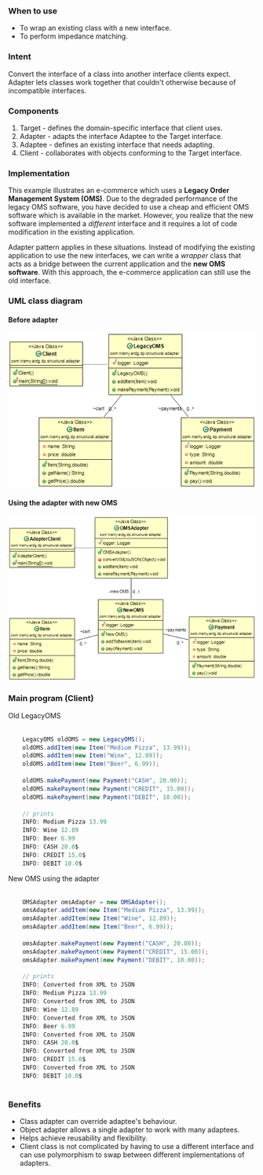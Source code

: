 ### When to use
- To wrap an existing class with a new interface.
- To perform impedance matching.

### Intent
Convert the interface of a class into another interface clients expect. Adapter lets classes work together that couldn't otherwise because of incompatible interfaces.


### Components
1. Target - defines the domain-specific interface that client uses.
2. Adapter - adapts the interface Adaptee to the Target interface.
3. Adaptee - defines an existing interface that needs adapting.
4. Client - collaborates with objects conforming to the Target interface.

### Implementation
This example illustrates an e-commerce which uses a **Legacy Order Management System (OMS)**. 
Due to the degraded performance of the legacy OMS software, you have decided to use a cheap and 
efficient OMS software which is available in the market. However, you realize that the new software implemented
a *different* interface and it requires a lot of code modification in the existing application.

Adapter pattern applies in these situations. Instead of modifying the existing application to
use the new interfaces, we can write a *wrapper* class that acts as a bridge between the current 
application and the **new OMS software**. With this approach, the e-commerce application can still
use the old interface.

### UML class diagram
#### Before adapter
![Adapter UML diagram before](https://github.com/tramyardg/tramyardg-gof-dp/blob/master/src/main/java/com/tramyardg/dp/structural/adapter/img_adapter_before_uml.png)
#### Using the adapter with new OMS
![Adapter UML diagram after](https://github.com/tramyardg/tramyardg-gof-dp/blob/master/src/main/java/com/tramyardg/dp/structural/adapter/img_adapter_after_uml.png)

### Main program (Client)
Old LegacyOMS
```java

	LegacyOMS oldOMS = new LegacyOMS();
	oldOMS.addItem(new Item("Medium Pizza", 13.99));
	oldOMS.addItem(new Item("Wine", 12.89));
	oldOMS.addItem(new Item("Beer", 6.99));
	
	oldOMS.makePayment(new Payment("CASH", 20.00));
	oldOMS.makePayment(new Payment("CREDIT", 15.00));
	oldOMS.makePayment(new Payment("DEBIT", 10.00));

	// prints
	INFO: Medium Pizza 13.99
	INFO: Wine 12.89
	INFO: Beer 6.99
	INFO: CASH 20.0$
	INFO: CREDIT 15.0$
	INFO: DEBIT 10.0$

```
New OMS using the adapter
```java

	OMSAdapter omsAdapter = new OMSAdapter();
	omsAdapter.addItem(new Item("Medium Pizza", 13.99));
	omsAdapter.addItem(new Item("Wine", 12.89));
	omsAdapter.addItem(new Item("Beer", 6.99));
	
	omsAdapter.makePayment(new Payment("CASH", 20.00));
	omsAdapter.makePayment(new Payment("CREDIT", 15.00));
	omsAdapter.makePayment(new Payment("DEBIT", 10.00));

	// prints
	INFO: Converted from XML to JSON
	INFO: Medium Pizza 13.99
	INFO: Converted from XML to JSON
	INFO: Wine 12.89
	INFO: Converted from XML to JSON
	INFO: Beer 6.99
	INFO: Converted from XML to JSON
	INFO: CASH 20.0$
	INFO: Converted from XML to JSON
	INFO: CREDIT 15.0$
	INFO: Converted from XML to JSON
	INFO: DEBIT 10.0$
		
```

### Benefits
- Class adapter can override adaptee's behaviour.
- Object adapter allows a single adapter to work with many adaptees.
- Helps achieve reusability and flexibility.
- Client class is not complicated by having to use a different interface and can use
polymorphism to swap between different implementations of adapters.

